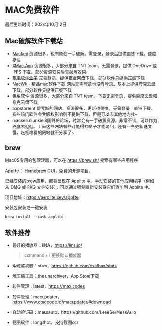 # MAC免费软件

最后更新时间：2024年10月12日

## Mac破解软件下载站

- [Macked](https://macked.app/ ) 资源很多，也有原创一手破解。需登录，登录后提供直链下载，速度挺快
- [XMac.App](https://xmac.app/)  资源很多，大部分来自 TNT team。无需登录，提供 OneDrive 或 IPFS 下载。部分资源安装后无破解效果
- [苹果软件盒子](https://www.macappbox.com/) 无需登录，提供百度网盘下载，部分软件只提供正版下载
- [MacWk - 精品mac软件下载](https://macwk.cn/)  网站无需登录也没有登录。基本上提供夸克云盘下载，部分软件只提供正版下载
- 佛系软件 资源很多，大部分来自 TNT team。下载无需登录，提供百度云盘和夸克云盘下载
- appstorrent  俄罗斯的网站，资源很多，更新也很快。无需登录，直链下载。有些热门软件会受版权影响则不提供下载，但是可以去其他地方找~
- macserialiunkie 8国外的论坛，时常会有一手破解资源。非常不错，可以作为兜底去逛逛。上面这些网站有些可能得挂梯子才能访问，还有一些更新速度慢，吃相难看的网站就不分享了~



## brew

MacOS专用的包管理器，可以在 https://brew.sh/ 搜索有哪些应用程序



Applite： [Homebrew](https://brew.sh/) GUI，免费的开源项目。

已经安装的brew应用，都将出现在 Applite 中。手动安装的其他应用程序（例如从 DMG 或 PKG 文件安装），可以通过强制重新安装将它们添加到 Applite 中。



项目地址：https://aerolite.dev/applite

安装包安装或一键安装

```
brew install --cask applite
```



## 软件推荐

- 最好的播放器：IINA，https://iina.io/
  
  > command + i 更换默认播放器
- 系统监视器：stats，https://github.com/exelban/stats
- 解压缩工具：the unarchiver，App Store下载
- 软件管理：latest，https://max.codes
- 软件管理：macupdater，https://www.corecode.io/macupdater/#download
- 自动验证码：messauto，https://github.com/LeeeSe/MessAuto
- 截图软件：longshot，支持截图ocr
